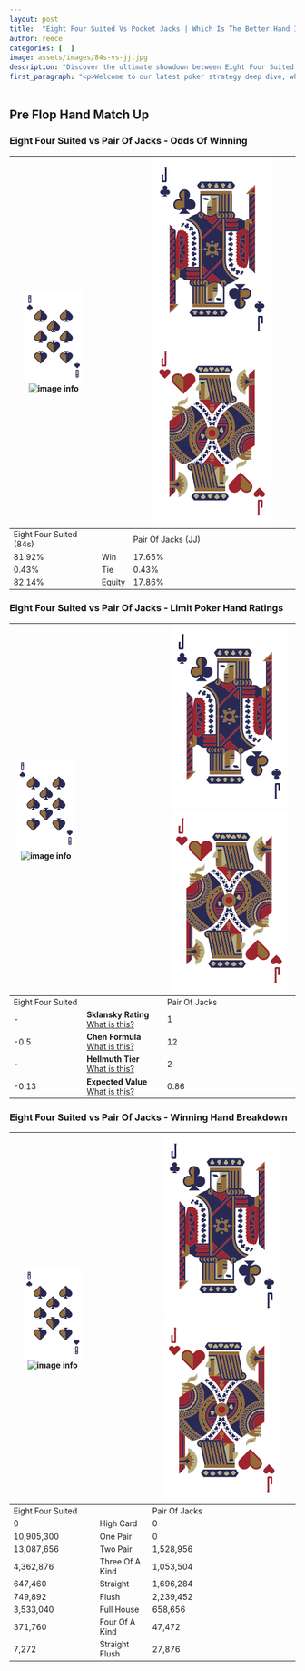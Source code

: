 ```yaml
---
layout: post
title:  "Eight Four Suited Vs Pocket Jacks | Which Is The Better Hand In Poker? A Complete Guide"
author: reece
categories: [  ]
image: assets/images/84s-vs-jj.jpg
description: "Discover the ultimate showdown between Eight Four Suited and Pair Of Jacks in poker! Uncover the odds, strategies, and scenarios where one hand triumphs over the other. Get ready to up your poker game with this thrilling analysis."
first_paragraph: "<p>Welcome to our latest poker strategy deep dive, where we're pitting two distinct hands against each other in a high-stakes showdown: Eight Four Suited vs Pair Of Jacks.</p><p>In the dynamic world of poker, every decision counts, and knowing which hand holds the upper hand is key to your success at the table.</p><p>In this article, we'll dissect these two hands, explore the scenarios where one dominates the other, and equip you with the knowledge to make strategic choices that can tip the odds in your favor.</p><p>Get ready to unravel the intriguing dynamics of these poker hands and elevate your game to new heights.</p>"
---
```




[comment]: # (sp0)

## Pre Flop Hand Match Up

<div class="table hand-ratings" markdown="1"> 



### Eight Four Suited vs Pair Of Jacks - Odds Of Winning


    
| ![image info](assets/images/hand1/8.png) ![image info](assets/images/hand1/4s.png) |  | ![image info](assets/images/hand2/J.png) ![image info](assets/images/hand2/Jo.png) |
| -------- | -------- | -------- |
| Eight Four Suited (84s) |  | Pair Of Jacks (JJ) |
| 81.92% | Win | 17.65% |
| 0.43% | Tie | 0.43% |
| 82.14% | Equity | 17.86% |




[comment]: # (sp1)



### Eight Four Suited vs Pair Of Jacks - Limit Poker Hand Ratings


    
| ![image info](assets/images/hand1/8.png) ![image info](assets/images/hand1/4s.png) |  | ![image info](assets/images/hand2/J.png) ![image info](assets/images/hand2/Jo.png) |
| -------- | -------- | -------- |
| Eight Four Suited |  | Pair Of Jacks |
| - | **Sklansky Rating** [What is this?](/sklansky-rating-explained) | 1 |
| -0.5 | **Chen Formula** [What is this?](/chen-formula-explained) | 12 |
| - | **Hellmuth Tier** [What is this?](/Hellmuth-tier-explained) | 2 |
| -0.13 | **Expected Value** [What is this?](/expected-value-explained) | 0.86 |




[comment]: # (sp2)



### Eight Four Suited vs Pair Of Jacks - Winning Hand Breakdown


    
| ![image info](assets/images/hand1/8.png) ![image info](assets/images/hand1/4s.png) |  | ![image info](assets/images/hand2/J.png) ![image info](assets/images/hand2/Jo.png) |
| -------- | -------- | -------- |
| Eight Four Suited |  | Pair Of Jacks |
| 0 | High Card | 0 |
| 10,905,300 | One Pair | 0 |
| 13,087,656 | Two Pair | 1,528,956 |
| 4,362,876 | Three Of A Kind | 1,053,504 |
| 647,460 | Straight | 1,696,284 |
| 749,892 | Flush | 2,239,452 |
| 3,533,040 | Full House | 658,656 |
| 371,760 | Four Of A Kind | 47,472 |
| 7,272 | Straight Flush | 27,876 |




[comment]: # (sp3)



</div>

[comment]: # (sp4)



[comment]: # (sp5)

